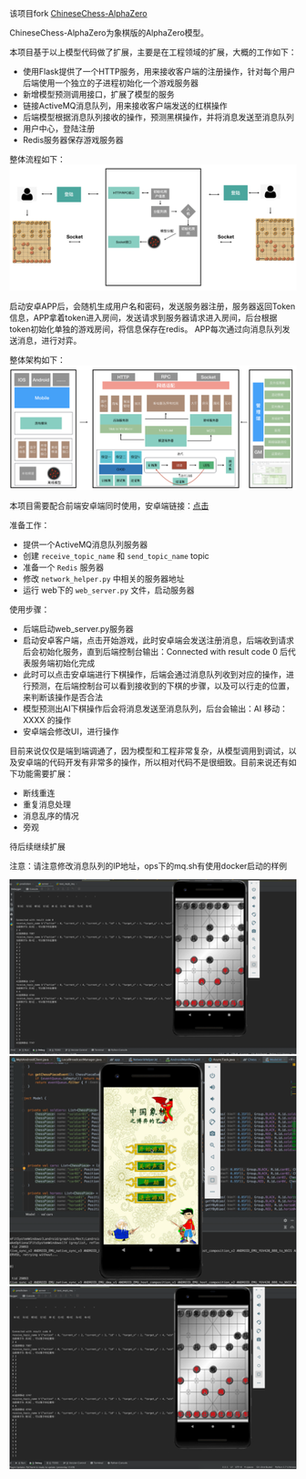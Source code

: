 该项目fork [ChineseChess-AlphaZero](https://github.com/NeymarL/ChineseChess-AlphaZero)

ChineseChess-AlphaZero为象棋版的AlphaZero模型。

本项目基于以上模型代码做了扩展，主要是在工程领域的扩展，大概的工作如下：

* 使用Flask提供了一个HTTP服务，用来接收客户端的注册操作，针对每个用户后端使用一个独立的子进程初始化一个游戏服务器
* 新增模型预测调用接口，扩展了模型的服务
* 链接ActiveMQ消息队列，用来接收客户端发送的红棋操作
* 后端模型根据消息队列接收的操作，预测黑棋操作，并将消息发送至消息队列
* 用户中心，登陆注册
* Redis服务器保存游戏服务器


整体流程如下：
![样例图片](screenshots/001.png)

启动安卓APP后，会随机生成用户名和密码，发送服务器注册，服务器返回Token信息，APP拿着token进入房间，发送请求到服务器请求进入房间，后台根据token初始化单独的游戏房间，将信息保存在redis。
APP每次通过向消息队列发送消息，进行对弈。

整体架构如下：
![样例图片](screenshots/002.png)

本项目需要配合前端安卓端同时使用，安卓端链接：[点击](https://github.com/baifachuan/ChineseChess-Android)

准备工作：

* 提供一个ActiveMQ消息队列服务器
* 创建 `receive_topic_name` 和 `send_topic_name` topic
* 准备一个 `Redis` 服务器
* 修改 `network_helper.py` 中相关的服务器地址
* 运行 web下的 `web_server.py` 文件，启动服务器

使用步骤：

* 后端启动web_server.py服务器
* 启动安卓客户端，点击开始游戏，此时安卓端会发送注册消息，后端收到请求后会初始化服务，直到后端控制台输出：Connected with result code 0 后代表服务端初始化完成
* 此时可以点击安卓端进行下棋操作，后端会通过消息队列收到对应的操作，进行预测，在后端控制台可以看到接收到的下棋的步骤，以及可以行走的位置，来判断该操作是否合法
* 模型预测出AI下棋操作后会将消息发送至消息队列，后台会输出：AI 移动：XXXX 的操作
* 安卓端会修改UI，进行操作


目前来说仅仅是端到端调通了，因为模型和工程非常复杂，从模型调用到调试，以及安卓端的代码开发有非常多的操作，所以相对代码不是很细致。目前来说还有如下功能需要扩展：

* 断线重连
* 重复消息处理
* 消息乱序的情况
* 旁观

待后续继续扩展

注意：请注意修改消息队列的IP地址，ops下的mq.sh有使用docker启动的样例

![样例图片](screenshots/example.png)
![样例图片](screenshots/example01.png)
![样例图片](screenshots/example002.png)

